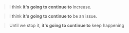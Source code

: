 > I think __it's going to continue to__ increase.

> I think __it's going to continue to__ be an issue.

> Until we stop it, __it's going to continue to__ keep happening